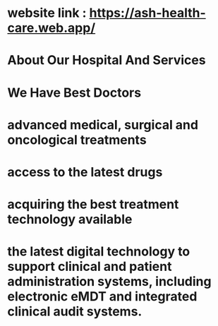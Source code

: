 # website link  : https://ash-health-care.web.app/

# About Our Hospital And Services

# We Have Best Doctors
# advanced medical, surgical and oncological treatments
# access to the latest drugs
# acquiring the best treatment technology available
# the latest digital technology to support clinical and patient administration systems, including electronic eMDT and integrated clinical audit systems.
